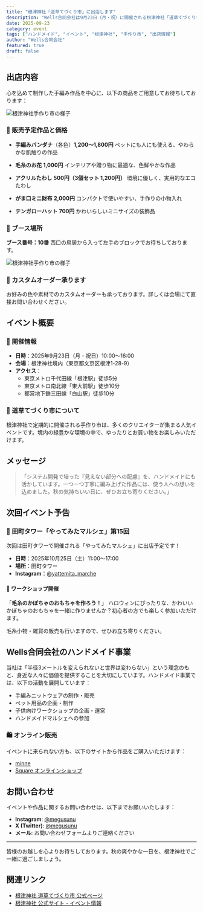 ```yaml
---
title: "根津神社「道草てづくり市」に出店します"
description: "Wells合同会社は9月23日（月・祝）に開催される根津神社「道草てづくり市」に出店いたします。手編み作品を中心に、心を込めて制作した作品を展示・販売予定です。"
date: 2025-09-23
category: event
tags: ["ハンドメイド", "イベント", "根津神社", "手作り市", "出店情報"]
author: "Wells合同会社"
featured: true
draft: false
---
```


## 出店内容

心を込めて制作した手編み作品を中心に、以下の商品をご用意してお待ちしております：

![根津神社手作り市の様子](/images/events/nedu-market/booth-2.jpg)

### 🧶 販売予定作品と価格

- **手編みバンダナ**（各色）**1,200〜1,800円**
  ペットにも人にも使える、やわらかな肌触りの作品

- **毛糸のお花** **1,000円**
  インテリアや贈り物に最適な、色鮮やかな作品

- **アクリルたわし** **500円（3個セット 1,200円）**
  環境に優しく、実用的なエコたわし

- **がま口ミニ財布** **2,000円**
  コンパクトで使いやすい、手作りの小物入れ

- **テンガローハット** **700円**
  かわいらしいミニサイズの装飾品

### 📍 ブース場所
**ブース番号：10番**
西口の鳥居から入って左手のブロックでお待ちしております。

![根津神社手作り市の様子](/images/events/nedu-market/booth-1.png)

### 🎨 カスタムオーダー承ります
お好みの色や素材でのカスタムオーダーも承っております。詳しくは会場にて直接お問い合わせください。

## イベント概要

### 📍 開催情報
- **日時**：2025年9月23日（月・祝日）10:00〜16:00
- **会場**：根津神社境内（東京都文京区根津1-28-9）
- **アクセス**：
  - 東京メトロ千代田線「根津駅」徒歩5分
  - 東京メトロ南北線「東大前駅」徒歩10分
  - 都営地下鉄三田線「白山駅」徒歩10分

### 🌸 道草てづくり市について
根津神社で定期的に開催される手作り市は、多くのクリエイターが集まる人気イベントです。境内の緑豊かな環境の中で、ゆったりとお買い物をお楽しみいただけます。

## メッセージ

> 「システム開発で培った『見えない部分への配慮』を、ハンドメイドにも活かしています。一つ一つ丁寧に編み上げた作品には、使う人への想いを込めました。秋の気持ちいい日に、ぜひお立ち寄りください。」

## 次回イベント予告

### 🎃 田町タワー「やってみたマルシェ」第15回

次回は田町タワーで開催される「やってみたマルシェ」に出店予定です！

- **日時**：2025年10月25日（土）11:00〜17:00
- **場所**：田町タワー
- **Instagram**：[@yattemita_marche](https://www.instagram.com/yattemita_marche/)

#### 🧶 ワークショップ開催
「**毛糸のかぼちゃのおもちゃを作ろう！**」
ハロウィンにぴったりな、かわいいかぼちゃのおもちゃを一緒に作りませんか？初心者の方でも楽しく参加いただけます。

毛糸小物・雑貨の販売も行いますので、ぜひお立ち寄りください。

## Wells合同会社のハンドメイド事業

当社は「半径3メートルを変えられないと世界は変わらない」という理念のもと、身近な人々に価値を提供することを大切にしています。ハンドメイド事業では、以下の活動を展開しています：

- 手編みニットウェアの制作・販売
- ペット用品の企画・制作
- 子供向けワークショップの企画・運営
- ハンドメイドマルシェへの参加

### 🛍️ オンライン販売
イベントに来られない方も、以下のサイトから作品をご購入いただけます：
- [minne](https://minne.com/@megusunu0120)
- [Square オンラインショップ](https://megusunulab.square.site/)

## お問い合わせ

イベントや作品に関するお問い合わせは、以下までお願いいたします：

- **Instagram**: [@megusunu](https://www.instagram.com/megusunu/)
- **X (Twitter)**: [@megusunu](https://x.com/megusunu)
- **メール**: お問い合わせフォームよりご連絡ください

---

皆様のお越しを心よりお待ちしております。秋の爽やかな一日を、根津神社でご一緒に過ごしましょう。

## 関連リンク

- [根津神社 道草てづくり市 公式ページ](https://nedu20250923.peatix.com/)
- [根津神社 公式サイト - イベント情報](https://nedujinja.or.jp/saiten-2/)

